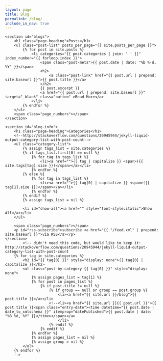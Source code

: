 ```yaml
---
layout: page
title: Blog
permalink: /blog/
include_in_nav: true
---
```

<div class="home">

    <section id="blogs">
        <h1 class="page-heading">Posts</h1>   
        <ul class="post-list" posts_per_page="{{ site.posts_per_page }}">
            {% for post in site.posts %}
                <li categories="{{ post.categories | join: ' ' }}" index_number="{{ forloop.index }}">
                    <span class="post-meta">{{ post.date | date: "%b %-d, %Y" }}</span>
                    <h2>
                        <a class="post-link" href="{{ post.url | prepend: site.baseurl }}">{{ post.title }}</a>
                    </h2>
                    {{ post.excerpt }}
                    <a href="{{ post.url | prepend: site.baseurl }}" target="_blank" class="button" >Read More</a>
                </li>
            {% endfor %}
        </ul>
        <span class="page_numbers"></span>
    </section>

    <section id="blog-info">
        <h1 class="page-heading">Categories</h1>
        <!--http://stackoverflow.com/questions/20945944/jekyll-liquid-output-category-list-with-post-count-->
        <ul class="category-list">
            {% assign tags_list = site.categories %}  
            {% if tags_list.first[0] == null %}
                {% for tag in tags_list %}
                    <li><a href="">{{ tag | capitalize }} <span>({{ site.tags[tag].size }})</span></a></li>
                {% endfor %}
            {% else %}
                {% for tag in tags_list %}
                    <li><a href="">{{ tag[0] | capitalize }} <span>({{ tag[1].size }})</span></a></li>
                {% endfor %}
            {% endif %}
            {% assign tags_list = nil %}

            <li id="show-all"><a href="" style="font-style:italic">Show All</a></li>
        </ul>

        <span class="page_numbers"></span>
        <p id="rss-subscribe">subscribe <a href="{{ "/feed.xml" | prepend: site.baseurl }}">via RSS</a></p>
    </section>
            <!-- didn't need this code, but would like to keep it: http://stackoverflow.com/questions/20945944/jekyll-liquid-output-category-list-with-post-count
        {% for tag in site.categories %}
            <h2 id="{{ tag[0] }}" style="display: none">{{ tag[0] | capitalize }}</h2>
            <ul class="post-by-category {{ tag[0] }}" style="display: none">
                {% assign pages_list = tag[1] %}  
                {% for post in pages_list %}
                    {% if post.title != null %}
                        {% if group == null or group == post.group %}
                            <li><a href="{{ site.url }}/blog">{{ post.title }}</a></li>
                        <!--<li><a href="{{ site.url }}{{ post.url }}">{{ post.title }}<span class="entry-date"><time datetime="{{ post.date | date_to_xmlschema }}" itemprop="datePublished">{{ post.date | date: "%B %d, %Y" }}</time></span></a>
                            </li>
                        {% endif %}
                    {% endif %}
                {% endfor %}
                {% assign pages_list = nil %}
                {% assign group = nil %}
            </ul>
        {% endfor %}
        -->
</div>
